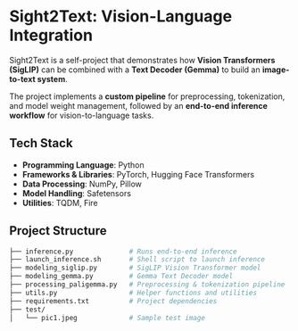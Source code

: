# Sight2Text: Vision-Language Integration

Sight2Text is a self-project that demonstrates how **Vision Transformers (SigLIP)** can be combined with a **Text Decoder (Gemma)** to build an **image-to-text system**.  

The project implements a **custom pipeline** for preprocessing, tokenization, and model weight management, followed by an **end-to-end inference workflow** for vision-to-language tasks.

## Tech Stack

- **Programming Language**: Python  
- **Frameworks & Libraries**: PyTorch, Hugging Face Transformers  
- **Data Processing**: NumPy, Pillow  
- **Model Handling**: Safetensors  
- **Utilities**: TQDM, Fire  

## Project Structure

```bash
├── inference.py              # Runs end-to-end inference
├── launch_inference.sh       # Shell script to launch inference
├── modeling_siglip.py        # SigLIP Vision Transformer model
├── modeling_gemma.py         # Gemma Text Decoder model
├── processing_paligemma.py   # Preprocessing & tokenization pipeline
├── utils.py                  # Helper functions and utilities
├── requirements.txt          # Project dependencies
├── test/
│   └── pic1.jpeg             # Sample test image

